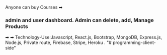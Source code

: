 Anyone can buy Courses
➡

### admin and user dashboard. Admin can delete, add, Manage Products

➡
➡
Technology-Use:Javascript, React.js, Bootstrap, MongoDB, Express.js, Node.js, Private route, Firebase, Stripe, Heroku . "# programming-client-side"
